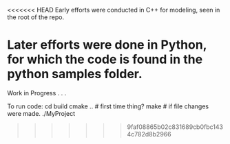 <<<<<<< HEAD
Early efforts were conducted in C++ for modeling, seen in the root of the repo.

Later efforts were done in Python, for which the code is found in the python samples folder.
=======
Work in Progress . . .


To run code:
cd build
cmake .. # first time thing?
make # if file changes were made.
./MyProject
>>>>>>> 9faf08865b02c831689cb0fbc1434c782d8b2966
